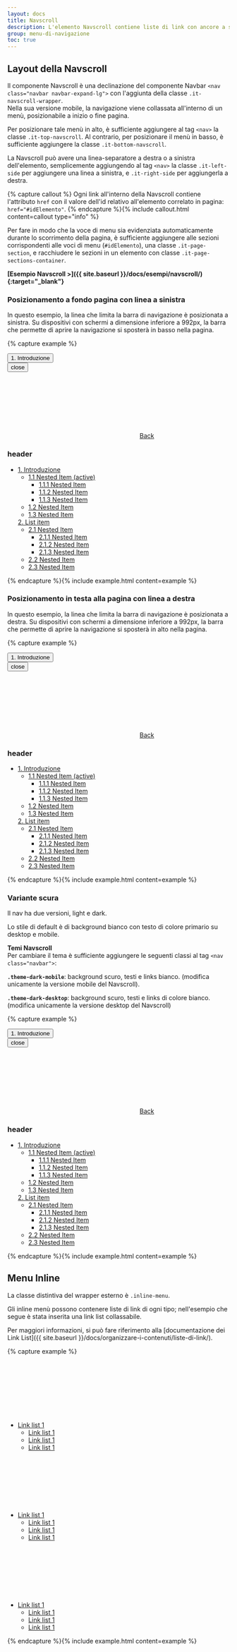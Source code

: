 ```yaml
---
layout: docs
title: Navscroll
description: L'elemento Navscroll contiene liste di link con ancore a sezioni della pagina in cui è contenuta
group: menu-di-navigazione
toc: true
---
```


## Layout della Navscroll

Il componente Navscroll è una declinazione del componente Navbar `<nav class="navbar navbar-expand-lg">` con l'aggiunta della classe `.it-navscroll-wrapper`.  
Nella sua versione mobile, la navigazione viene collassata all'interno di un menù, posizionabile a inizio o fine pagina.

Per posizionare tale menù in alto, è sufficiente aggiungere al tag `<nav>` la classe `.it-top-navscroll`. Al contrario, per posizionare il menù in basso, è sufficiente aggiungere la classe `.it-bottom-navscroll`.

La Navscroll può avere una linea-separatore a destra o a sinistra dell'elemento, semplicemente aggiungendo al tag `<nav>` la classe `.it-left-side` per aggiungere una linea a sinistra, e `.it-right-side` per aggiungerla a destra.

{% capture callout %}
Ogni link all'interno della Navscroll contiene l'attributo `href` con il valore dell'id relativo all'elemento correlato in pagina: `href="#idElemento"`.
{% endcapture %}{% include callout.html content=callout type="info" %}

Per fare in modo che la voce di menu sia evidenziata automaticamente durante lo scorrimento della pagina, è sufficiente aggiungere alle sezioni corrispondenti alle voci di menu (`#idElemento`), una classe `.it-page-section`, e racchiudere le sezioni in un elemento con classe `.it-page-sections-container`.

**[Esempio Navscroll >]({{ site.baseurl }}/docs/esempi/navscroll/){:target="\_blank"}**

### Posizionamento a fondo pagina con linea a sinistra

In questo esempio, la linea che limita la barra di navigazione è posizionata a sinistra. Su dispositivi con schermi a dimensione inferiore a 992px, la barra che permette di aprire la navigazione si sposterà in basso nella pagina.

{% capture example %}

<nav class="navbar it-navscroll-wrapper navbar-expand-lg it-bottom-navscroll it-left-side">
  <button class="custom-navbar-toggler" type="button" aria-controls="navbarNav" aria-expanded="false" aria-label="Toggle navigation" data-target="#navbarNav"><span class="it-list"></span>1. Introduzione
  </button>
  <div class="navbar-collapsable" id="navbarNav">
    <div class="overlay"></div>
    <div class="close-div visually-hidden">
      <button class="btn close-menu" type="button"><span class="it-close"></span>close
      </button>
    </div>
    <a class="it-back-button" href="#"><svg class="icon icon-sm icon-primary align-top"><use href="{{ site.baseurl }}/dist/svg/sprite.svg#it-chevron-left"></use></svg><span>Back </span></a>
    <div class="menu-wrapper">
      <div class="link-list-wrapper">
        <h3 class="no_toc">header</h3>
        <ul class="link-list">
          <li class="nav-item active">
            <a class="nav-link active" href="#"><span>1. Introduzione </span></a>
            <ul class="link-list">
              <li class="nav-link active">
                <a class="nav-link active" href="#"><span>1.1 Nested Item (active) </span></a>
                <ul class="tertiary link-list">
                  <li class="nav-link"><a class="nav-link" href="#"><span>1.1.1 Nested Item </span></a></li>
                  <li class="nav-link"><a class="nav-link" href="#"><span>1.1.2 Nested Item </span></a></li>
                  <li class="nav-link"><a class="nav-link" href="#"><span>1.1.3 Nested Item </span></a></li>
                </ul>
              </li>
              <li class="nav-link">
                <a class="nav-link" href="#"><span>1.2 Nested Item </span></a>
              </li>
              <li class="nav-link">
                <a class="nav-link" href="#"><span>1.3 Nested Item </span></a>
              </li>
            </ul>
            <a class="nav-link" href="#"><span>2. List item </span></a>
            <ul class="link-list">
              <li class="nav-link">
                <a class="nav-link" href="#"><span>2.1 Nested Item </span></a>
                <ul class="tertiary link-list">
                  <li class="nav-link"><a class="nav-link" href="#"><span>2.1.1 Nested Item </span></a></li>
                  <li class="nav-link"><a class="nav-link" href="#"><span>2.1.2 Nested Item </span></a></li>
                  <li class="nav-link"><a class="nav-link" href="#"><span>2.1.3 Nested Item </span></a></li>
                </ul>
              </li>
              <li class="nav-link">
                <a class="nav-link" href="#"><span>2.2 Nested Item </span></a>
              </li>
              <li class="nav-link">
                <a class="nav-link" href="#"><span>2.3 Nested Item </span></a>
              </li>
            </ul>
          </li>
        </ul>
      </div>
    </div>
  </div>
</nav>
{% endcapture %}{% include example.html content=example %}

### Posizionamento in testa alla pagina con linea a destra

In questo esempio, la linea che limita la barra di navigazione è posizionata a destra. Su dispositivi con schermi a dimensione inferiore a 992px, la barra che permette di aprire la navigazione si sposterà in alto nella pagina.

{% capture example %}

<nav class="navbar it-navscroll-wrapper navbar-expand-lg it-top-navscroll it-right-side">
  <button class="custom-navbar-toggler" type="button" aria-controls="navbarNavB" aria-expanded="false" aria-label="Toggle navigation" data-target="#navbarNavB"><span class="it-list"></span>1. Introduzione
  </button>
  <div class="navbar-collapsable" id="navbarNavB">
    <div class="overlay"></div>
    <div class="close-div visually-hidden">
      <button class="btn close-menu" type="button"><span class="it-close"></span>close
      </button>
    </div>
    <a class="it-back-button" href="#"><svg class="icon icon-sm icon-primary align-top"><use href="{{ site.baseurl }}/dist/svg/sprite.svg#it-chevron-left"></use></svg><span>Back </span></a>
    <div class="menu-wrapper">
      <div class="link-list-wrapper">
        <h3 class="no_toc">header</h3>
        <ul class="link-list">
          <li class="nav-item active">
            <a class="nav-link active" href="#"><span>1. Introduzione </span></a>
            <ul class="link-list">
              <li class="nav-link active">
                <a class="nav-link active" href="#"><span>1.1 Nested Item (active) </span></a>
                <ul class="tertiary link-list">
                  <li class="nav-link"><a class="nav-link" href="#"><span>1.1.1 Nested Item </span></a></li>
                  <li class="nav-link"><a class="nav-link" href="#"><span>1.1.2 Nested Item </span></a></li>
                  <li class="nav-link"><a class="nav-link" href="#"><span>1.1.3 Nested Item </span></a></li>
                </ul>
              </li>
              <li class="nav-link">
                <a class="nav-link" href="#"><span>1.2 Nested Item </span></a>
              </li>
              <li class="nav-link">
                <a class="nav-link" href="#"><span>1.3 Nested Item </span></a>
              </li>
            </ul>
            <a class="nav-link" href="#"><span>2. List item </span></a>
            <ul class="link-list">
              <li class="nav-link">
                <a class="nav-link" href="#"><span>2.1 Nested Item </span></a>
                <ul class="tertiary link-list">
                  <li class="nav-link"><a class="nav-link" href="#"><span>2.1.1 Nested Item </span></a></li>
                  <li class="nav-link"><a class="nav-link" href="#"><span>2.1.2 Nested Item </span></a></li>
                  <li class="nav-link"><a class="nav-link" href="#"><span>2.1.3 Nested Item </span></a></li>
                </ul>
              </li>
              <li class="nav-link">
                <a class="nav-link" href="#"><span>2.2 Nested Item </span></a>
              </li>
              <li class="nav-link">
                <a class="nav-link" href="#"><span>2.3 Nested Item </span></a>
              </li>
            </ul>
          </li>
        </ul>
      </div>
    </div>
  </div>
</nav>
{% endcapture %}{% include example.html content=example %}

### Variante scura

Il nav ha due versioni, light e dark.

Lo stile di default è di background bianco con testo di colore primario su desktop e mobile.

**Temi Navscroll**  
Per cambiare il tema è sufficiente aggiungere le seguenti classi al tag `<nav class="navbar">`:

**`.theme-dark-mobile`**: background scuro, testi e links bianco. (modifica unicamente la versione mobile del Navscroll).

**`.theme-dark-desktop`**: background scuro, testi e links di colore bianco. (modifica unicamente la versione desktop del Navscroll)

{% capture example %}

<nav class="navbar it-navscroll-wrapper navbar-expand-lg it-top-navscroll it-right-side theme-dark-mobile theme-dark-desk">
  <button class="custom-navbar-toggler" type="button" aria-controls="navbarNavC" aria-expanded="false" aria-label="Toggle navigation" data-target="#navbarNavC"><span class="it-list"></span>1. Introduzione
  </button>
  <div class="navbar-collapsable" id="navbarNavC">
    <div class="overlay"></div>
    <div class="close-div visually-hidden">
      <button class="btn close-menu" type="button"><span class="it-close"></span>close
      </button>
    </div>
    <a class="it-back-button" href="#"><svg class="icon icon-sm icon-white align-top"><use href="{{ site.baseurl }}/dist/svg/sprite.svg#it-chevron-left"></use></svg><span>Back </span></a>
    <div class="menu-wrapper">
      <div class="link-list-wrapper">
        <h3 class="no_toc">header</h3>
        <ul class="link-list">
          <li class="nav-item active">
            <a class="nav-link active" href="#"><span>1. Introduzione </span></a>
            <ul class="link-list">
              <li class="nav-link active">
                <a class="nav-link active" href="#"><span>1.1 Nested Item (active) </span></a>
                <ul class="tertiary link-list">
                  <li class="nav-link"><a class="nav-link" href="#"><span>1.1.1 Nested Item </span></a></li>
                  <li class="nav-link"><a class="nav-link" href="#"><span>1.1.2 Nested Item </span></a></li>
                  <li class="nav-link"><a class="nav-link" href="#"><span>1.1.3 Nested Item </span></a></li>
                </ul>
              </li>
              <li class="nav-link">
                <a class="nav-link" href="#"><span>1.2 Nested Item </span></a>
              </li>
              <li class="nav-link">
                <a class="nav-link" href="#"><span>1.3 Nested Item </span></a>
              </li>
            </ul>
            <a class="nav-link" href="#"><span>2. List item </span></a>
            <ul class="link-list">
              <li class="nav-link">
                <a class="nav-link" href="#"><span>2.1 Nested Item </span></a>
                <ul class="tertiary link-list">
                  <li class="nav-link"><a class="nav-link" href="#"><span>2.1.1 Nested Item </span></a></li>
                  <li class="nav-link"><a class="nav-link" href="#"><span>2.1.2 Nested Item </span></a></li>
                  <li class="nav-link"><a class="nav-link" href="#"><span>2.1.3 Nested Item </span></a></li>
                </ul>
              </li>
              <li class="nav-link">
                <a class="nav-link" href="#"><span>2.2 Nested Item </span></a>
              </li>
              <li class="nav-link">
                <a class="nav-link" href="#"><span>2.3 Nested Item </span></a>
              </li>
            </ul>
          </li>
        </ul>
      </div>
    </div>
  </div>
</nav>
{% endcapture %}{% include example.html content=example %}

## Menu Inline

La classe distintiva del wrapper esterno è `.inline-menu`.

Gli inline menù possono contenere liste di link di ogni tipo; nell'esempio che segue è stata inserita una link list collassabile.

Per maggiori informazioni, si può fare riferimento alla [documentazione dei Link List]({{ site.baseurl }}/docs/organizzare-i-contenuti/liste-di-link/).

{% capture example %}

<nav class="inline-menu">
  <div class="link-list-wrapper">
    <ul class="link-list">
      <li><a class="list-item large medium right-icon" href="#collapseOne" data-toggle="collapse" aria-expanded="false" aria-controls="collapseOne"><span>Link list 1</span><svg class="icon icon-xs icon-primary right"><use href="{{ site.baseurl }}/dist/svg/sprite.svg#it-expand"></use></svg></a>
        <ul class="link-sublist collapse" id="collapseOne">
          <li><a class="list-item" href="#"><span>Link list 1</span></a>
          </li>
          <li><a class="list-item" href="#"><span>Link list 1</span></a>
          </li>
          <li><a class="list-item" href="#"><span>Link list 1</span></a>
          </li>
        </ul>
      </li>
      <li><a class="list-item large medium right-icon" href="#collapseTwo" data-toggle="collapse" aria-expanded="false" aria-controls="collapseTwo"><span>Link list 1</span><svg class="icon icon-xs icon-primary right"><use href="{{ site.baseurl }}/dist/svg/sprite.svg#it-expand"></use></svg></a>
        <ul class="link-sublist collapse" id="collapseTwo">
          <li><a class="list-item" href="#"><span>Link list 1</span></a>
          </li>
          <li><a class="list-item" href="#"><span>Link list 1</span></a>
          </li>
          <li><a class="list-item" href="#"><span>Link list 1</span></a>
          </li>
        </ul>
      </li>
      <li><a class="list-item large medium right-icon" href="#collapseThree" data-toggle="collapse" aria-expanded="false" aria-controls="collapseThree"><span>Link list 1</span><svg class="icon icon-xs icon-primary right"><use href="{{ site.baseurl }}/dist/svg/sprite.svg#it-expand"></use></svg></a>
        <ul class="link-sublist collapse" id="collapseThree">
          <li><a class="list-item" href="#"><span>Link list 1</span></a>
          </li>
          <li><a class="list-item" href="#"><span>Link list 1</span></a>
          </li>
          <li><a class="list-item" href="#"><span>Link list 1</span></a>
          </li>
        </ul>
      </li>
    </ul>
  </div>
</nav>
{% endcapture %}{% include example.html content=example %}
